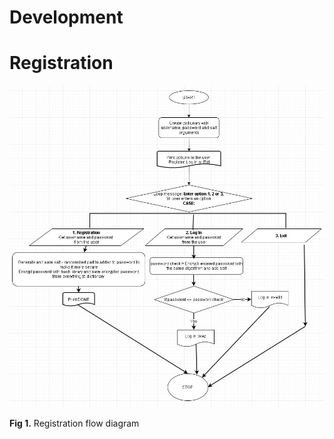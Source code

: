 Development 
============

# Registration

![Registration flow diagram](Login.jpg)

**Fig 1.** Registration flow diagram
